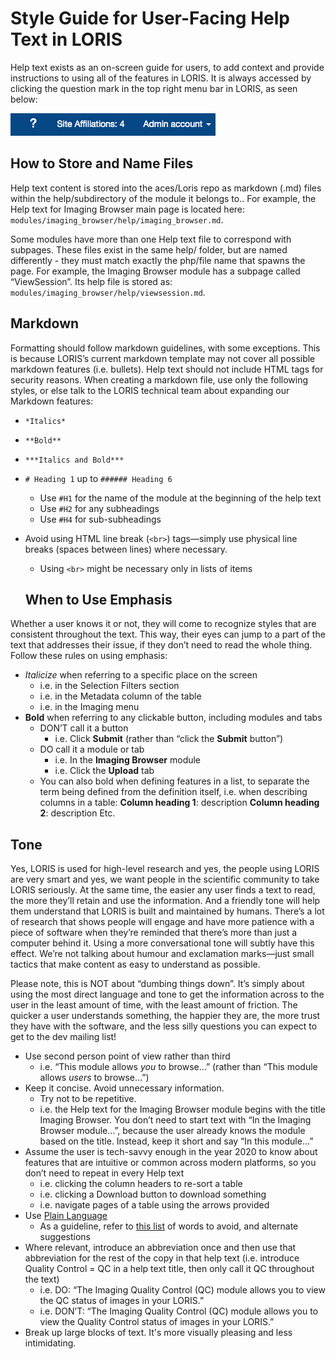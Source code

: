 # Style Guide for User-Facing Help Text in LORIS

Help text exists as an on-screen guide for users, to add context and provide instructions to using all of the features in LORIS. It is always accessed by clicking the question mark in the top right menu bar in LORIS, as seen below:

![Help Text](/docs/images/helptext.png)

## How to Store and Name Files

Help text content is stored into the aces/Loris repo as markdown (.md) files within the help/subdirectory of the module it belongs to.. For example, the Help text for Imaging Browser main page is located here: `modules/imaging_browser/help/imaging_browser.md`. 

Some modules have more than one Help text file to correspond with subpages. These files exist in the same help/ folder, but are named differently - they must match exactly the php/file name that spawns the page. For example, the Imaging Browser module has a subpage called “ViewSession”. Its help file is stored as: `modules/imaging_browser/help/viewsession.md`. 

## Markdown

Formatting should follow markdown guidelines, with some exceptions. This is because LORIS’s current markdown template may not cover all possible markdown features (i.e. bullets). Help text should not include HTML tags for security reasons. When creating a markdown file, use only the following styles, or else talk to the LORIS technical team about expanding our Markdown features:

* `*Italics*`
* `**Bold**`
* `***Italics and Bold***`
* `# Heading 1` up to `###### Heading 6`
  * Use `#H1` for the name of the module at the beginning of the help text
  * Use `#H2` for any subheadings
  * Use `#H4` for sub-subheadings
* Avoid using HTML line break (`<br>`) tags—simply use physical line breaks (spaces between lines) where necessary. 
  * Using `<br>` might be necessary only in lists of items
  
  ## When to Use Emphasis
  
Whether a user knows it or not, they will come to recognize styles that are consistent throughout the text. This way, their eyes can jump to a part of the text that addresses their issue, if they don’t need to read the whole thing. Follow these rules on using emphasis:

* *Italicize* when referring to a specific place on the screen
  * i.e. in the Selection Filters section
  * i.e. in the Metadata column of the table
  * i.e. in the Imaging menu
* **Bold** when referring to any clickable button, including modules and tabs
  * DON’T call it a button
    * i.e. Click **Submit** (rather than “click the **Submit** button”)
  * DO call it a module or tab
    * i.e. In the **Imaging Browser** module
    * i.e. Click the **Upload** tab
  * You can also bold when defining features in a list, to separate the term being defined from the definition itself, i.e. when describing columns in a table:
     **Column heading 1**: description
     **Column heading 2**: description
     Etc.
     
## Tone

Yes, LORIS is used for high-level research and yes, the people using LORIS are very smart and yes, we want people in the scientific community to take LORIS seriously. At the same time, the easier any user finds a text to read, the more they’ll retain and use the information. And a friendly tone will help them understand that LORIS is built and maintained by humans. There’s a lot of research that shows people will engage and have more patience with a piece of software when they’re reminded that there’s more than just a computer behind it. Using a more conversational tone will subtly have this effect. We’re not talking about humour and exclamation marks—just small tactics that make content as easy to understand as possible.

Please note, this is NOT about “dumbing things down”. It’s simply about using the most direct language and tone to get the information across to the user in the least amount of time, with the least amount of friction. The quicker a user understands something, the happier they are, the more trust they have with the software, and the less silly questions you can expect to get to the dev mailing list! 

* Use second person point of view rather than third
  * i.e. “This module allows *you* to browse…” (rather than “This module allows *users* to browse…”)
* Keep it concise. Avoid unnecessary information.
  * Try not to be repetitive. 
  * i.e. the Help text for the Imaging Browser module begins with the title Imaging Browser. You don’t need to start text with “In the Imaging Browser module...”, because the user already knows the module based on the title. Instead, keep it short and say “In this module…”
* Assume the user is tech-savvy enough in the year 2020 to know about features that are intuitive or common across modern platforms, so you don’t need to repeat in every Help text
  * i.e. clicking the column headers to re-sort a table
  * i.e. clicking a Download button to download something
  * i.e. navigate pages of a table using the arrows provided
* Use [Plain Language](https://www.plainlanguage.gov/resources/articles/elements-of-plain-language/)
  * As a guideline, refer to [this list](https://www.plainlanguage.gov/guidelines/words/use-simple-words-phrases/) of words to avoid, and alternate suggestions 
* Where relevant, introduce an abbreviation once and then use that abbreviation for the rest of the copy in that help text (i.e. introduce Quality Control = QC in a help text title, then only call it QC throughout the text)
  * i.e. DO: “The Imaging Quality Control (QC) module allows you to view the QC status of images in your LORIS.”
  * i.e. DON’T: “The Imaging Quality Control (QC) module allows you to view the Quality Control status of images in your LORIS.”
* Break up large blocks of text. It's more visually pleasing and less intimidating. 
